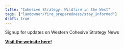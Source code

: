 ```yaml
---
title: "Cohesive Strategy: Wildfire in the West"
tags: ["landowner/fire_preparedness/stay_informed"]
draft: true
---
```


Signup for updates on Western Cohesive Strategy News

[**Visit the website here!**](https://wildfireinthewest.org/blog-wildfire/)

